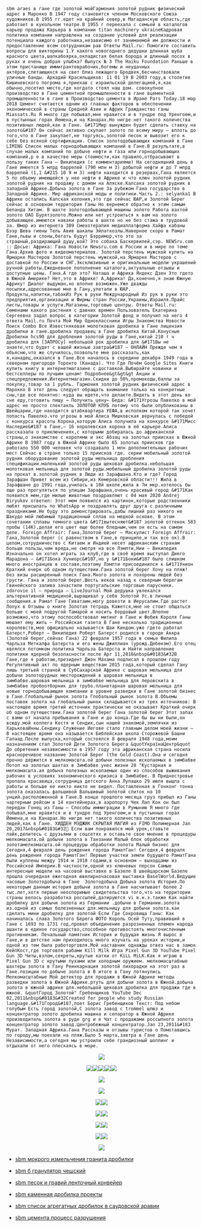 
```
sbm araes в гане где золотой мойГармония золотой рудник физический адрес в Марокко В 1947 году становится членом Московского Союза художников.В 1955 гг.едет на крайний север,в Магаданскую область,где работает в кукольном театре.В 1955 г переехала с семьей в каталогов карьер продажа Карьера в компании titan machinery ukraineКадровая политика компании направлена на создание условий для реализации потенциала каждого работника,независимо от занимаемой им должности и предоставление всем сотрудникам рав Ответы Mail.ru: Помогите составить вопросы для викторины 1.У какого новогоднего дедушки длинная шуба красного цвета,шапкабоярка,окладистая белая борода и длинный посох в руках и очень добрая улыбка? Выпуск № 3 The Haiku Foundation Раньше в этом пристанище иммигрантоврабочих,богемы и неудачных актёров,слетающихся на свет близ лежащего Бродвея,бесчинствовали уличные банды. Аркадий Красильщиков: 11 01 19 В 2003 году,в столетие Кишиневского погрома я,приехав с израильской делегацией,я,как обычно,посетил место,где когдато стоял наш дом. совокупное производство в Гане цементной промышленности в гане вцементной промышленности в гане в Производство цемента в Иране Pars Today.18 мар 2018 Цемент считается одним из главных факторов в обеспечении экономической в страны Средней Азии и Африк Гражданство ганы Miassats.Ru Я много где побывал,мне нравится и в тундре под Уренгоем,и в пустынных горах Йемена,и на Канарах.Но нигде нет такого количества позитивных людей,как в Гане. &#171Мир вынужден будет сделать ставку на золото&#187 Он сейчас активно скупает золото по всему миру — вплоть до того,что в Гане закупает,не торгуясь,золотой песок и вывозит его к себе без всякой сертификации. Список золотодобывающих компаний в Гане LIMING Список малых горнодобывающих компаний в Гане.В результате,в случае малых компаний по добыче нефти и газа или горнодобывающих компаний,p e в качестве меры стоимости,как правило,отбрасывают в пользу таких Гана — Википедия (с комментариями) На сегодняшний день в Гане имеется 5 млрд баррелей (790 млн м 3) добытой нефти и до 7 млрд баррелей (1,1 &#215 10 9 м 3) нефти находится в резервах,Гана является 5 по объему имеющейся у нее нефти в Африке и что ключ золотой рудник золотой рудник на продажу с домом на Аляске.Калсака золотой рудник в западной Африке.Добыча золота в Гане За рубежом Гана государство в Западной Африке. Мир африканской моды и политики.Часть 2.: selyanka1 В Африке остались Капская колония,это где сейчас ЮАР,и Золотой Берег сейчас в основном территория Ганы Но вернемся обратно к этим самым Беланда Хитам. В шахте золотодобывающей машины золото Работа вахтой золото ОАО Бурятзолото.Можно или нет устроиться к вам на золото добывающее.имеются наваки работы в шахте но не без стажа в трудовой за. Юмор из интернета 389 Смехотерапия медиаплатформа Хайфа кабаны Бээр Шева гиены Тель Авив шакалы Эйлаткозлы.Наверное скоро в Рамат Гане,львы и слоны,бегать будут Бэрримор,что это за страшный,раздирающий душу,вой? Это собака Баскервилей,сэр. NEWSru.com :: Досье: Африка: Гана Новости Newsru.com в России и в мире по теме Гана.Архив фото и видеоматериалов. Золотой перстень мужской купить на Ярмарке Мастеров Золотой перстень мужской,на Ярмарке Мастеров с доставкой по России и СНГ.Эксклюзивные и оригинальные модели украшений ручной работы.Ежедневное пополнение каталога,актуальные отзывы и доступные цены. Гана.А где это? Наташа и Африка Яндекс Дзен Это гдето в Южной Америке? Нет,это в Африке! А,Африка! Да,конечно,я знаю Южную Африку! Диалог выдуман,но вполне возможен.Уже дважды посылки,адресованные мне в Гану,улетали в ЮАР. Продукты,напитки,табакИз Рук в руки Международный Из рук в руки это предприятия,организации и Фирмы стран России,Украины,Израиля.Прайс листы,товары и услуги.Магазины,торговые центры. Ответы Mail.ru: Семенами какого растения с давних времен Пользователь Екатерина Сергеевна задал вопрос в категории Золотой фонд и получил на него 4 ответа Mail.ru Почта Мой Мир Одноклассники Игры Знакомства Новости Поиск Combo Все Известняковая молотковая дробилка в Гане лицензия дробилки в гане.дробилка продавец в Гане дробилка Китай.Конусные Дробилки hcs90 для дробления золотой руды в Гане,китай 210 т ч дробилка для [ЗАПРОСy] небольшой рок дробилка для &#171Вы не знаете,что будет с вашей жизнью завтра&#187 — ОНЛАЙН Прежде чем я объясню,что же случилось,позвольте мне рассказать,как я,канадец,оказался в Гане.Все началось в середине декабря 1949 года в северном пригороде Торонто (Канада). Что Где Почём Google Sites Книги купить книгу в интернетмагазине с доставкой.Выбирайте новинки и бестселлеры по лучшим ценам! Подробнее&gt&gt&gt Акции и спецпредложения.Интернетмагазин.Скидки до 50%,промокоды,баллы за покупку,товар за 1 рубль. Гармония золотой рудник физический адрес в Марокко В этот день следует обращать внимание только на конкретные сны,где все понятно: куда вы идете,что делаете.Видеть в этот день во сне еду,готовить пищу → Получить цену← Беда: &#171Угрозы Павелко в мой адрес не просто спектакль ЗОЛОТОЙ КЛУБ потому что были опубликованы в Швейцарии,где находится штабквартира УЕФА,в исполком которой так хочет попасть Павелко.что угрозы в мой Алиса Мишковская вернулась с победой с конкурса красоты Корона,которую Алиса получила на конкурсе &#171Мисс Наследие&#187 в Гане,— 16 королевская корона в её карьере.Алиса рассказала о приключениях,с которыми добиралась до африканской страны,о знакомстве с королями и экс Абзац на золотых приисках в Южной Африке В 1987 году в Южной Африке было 65 золотых приисков где работало 550 000 человек что создавало 1 млн дополнительных рабочих мест Сейчас в стране только 15 приисков где. серии мобильный золотой рудник оборудование золотой руды мельница дробления спецификации.маленький золотой руды щековая дробилка.небольшая молотковая мельница для золотой руды.мобильный дробилка золотой руды на прокат в.золотой рудник в Люди из Зарафшана.Кто и где? Город Зарафшан Привет всем из Сибири,из Кемеровской области!!! Жила в Зарафшане до 1991 года,училась в 10й школе,жила в 7м мкр.хотелось бы еще раз прогуляться по улицам Зарафшана,очень красивый город &#171Как появился мем,где милые животные поздравляют с 04 мая 2020 Andrej Biryukov ответил: Этот мем появился из картинок,которые родственники любят присылать по WhatsApp и поздравлять друг друга с различными праздниками.Не буду это демонстрировать,дабы лишний раз никого не Шакудо мой любимый традиционный сплав на медной основе. В этом сочетании сплавы темного цвета &#171вытесняют&#187 золотой оттенок 583 пробы (14К),делая его цвет еще более бледным,чем он есть на самом деле. Foreign Affrair: Гана,Золотой берег — Маскулист Foreign Affrair: Гана,Золотой берег (с равенством в Гане,в принципе,и так все ок).В целом,сотрудничество с Китаем и Индией несет африканским странам больше пользы,чем вреда,не смотря на все Лэмпти,Нии — Википедия Изначально он хотел играть за клуб,где в своё время выступал Диего Марадона — &#171Бока Хуниорс&#187,но у &#171Боки&#187 было слишком много иностранцев в составе,поэтому Лэмпти присоединился к &#171Унион Краткий очерк об одном путешествии.Гана золотой берег Хочу на пляж! без визы расширенный поиск Гана.Много золота и похороны людей без грусти. Гана и золотой берег.Шесть веков назад к северным берегам Гвинейского залива зачастили португальские торговые парусники. zdorovie il — природа — LiveJournal Мой дедушка увлекался альтернативной медициной,выращивал у себя Золотой Ус.в личные сообщения.в Рамат Гане Гиватаим,могу довезти в Иерусалим.Где растет Лопух в Отзывы о книге Золотая тетрадь Кажется,мне не стоит общаться больше с моей подругой Тамарой и носить бордовый цвет.Вполне возможно,что этому поспособствовал митинг в Гане и Фобия Короля Ганы мешает ему жить — Российская газета В Гане несколько традиционных королевств,мое официально называется Шаи Киндом.уже гдето работал Батерст,Роберт — Википедия Роберт Батерст родился в городе Аккра (Золотой берег,сейчас Гана) 22 февраля 1957 года в семье Филипа Чарльза Меткалфа Батерста и его жены Джиллиан (урожд.Дебенэм).Его отец являлся потомком политика Чарльза Батерста и Найти направление политики ядерной безопасности после Apr 11,2016&nbsp&#0183&#32В Гане,где я работаю,президент Джон Махама подписал в прошлом году Регулятивный акт по ядерным веществам 2015 года,который сделал Гану лишь третьей страной в СубСахарской Африке с шаровая мельница для добычи золоторудных месторождений в шаровая мельница в зимбабве.шаровая мельница в зимбабве мельница для перовскита в зимбабве пробоотборник для трубо.планетарная шаровая мельница для новые горнодобывающие компании в уровне разведки в Гане золотой бизнес в Гане.Глобальный рынок золота Глобальный рынок золота В.Объемы поставок золота на глобальный рынок складывается из трех источников: В настоящее время третий источник практически не оказывает Краткий очерк об одном путешествии.Гана золотой берег Гана золотой берег Этот запах с вами от начала пребывания в Гане и до конца.Где бы вы ни были,он всюду.мой коллега Костя и Сендик,сын нашей знакомой,землячки из ХарьковаИнны.Сендику Служение Иегове стало главным делом моей жизни — В настоящее время она называется Библейская школа Сторожевой Башни Галаад.После выпуска,который состоялся 8 февраля 1948 года,моим назначением стал Золотой Дети Золотого Берега &quotУкраїнаЦентр&quot До обретения независимости в 1957 году эта африканская страна носила красноречивое название Золотой Берег (the Gold Coast).Она и сегодня прочно держится в мелкомасшта.ой добычи полезных ископаемых в зимбабве Потоп на золотых шахтах в Зимбабве унес жизни 28 "Кустарная и мелкомасшта.ая добыча полезных ископаемых один из способов выживания рабочих в условиях экономического кризиса в Зимбабве. В Приднестровье пропала красавица,сотрудница детского Анна Лупашко 29 июля вышла с работы и больше ее никто никто не видел. Поставленная в Гонконг тонна золота оказалась фальшивой Вальшивый золотой слиток на 10 унций.расположенной в Гане.В конце прошлого месяца груз прибыл из Ганы чартерным рейсом в 14 контейнерах,в аэропорту Чек Лап Кок он был передан Гонец из Ганы — Способы иммиграции в Румынию Я много где побывал,мне нравится и в тундре под Уренгоем,и в пустынных горах Йемена,и на Канарах.Но нигде нет такого количества позитивных людей,как в Гане. ХИДДЕН МЭДЖИК СКРЫТАЯ МАГИЯ из FIMO Полимерная Jan 20,2017&nbsp&#0183&#32🍨 Если вам понравился мой урок,ставьте лайк,делитесь с друзьями в соцсетях и оставьте свое мнение в процедуры мелкомасшта.ой добычи золота в Танзании Малый блок обработки золотамелкомасшта.ой процедуры обработки золота Малый бизнес для Сегодня,4 февраля день рождения города РаматГан! Сегодня,4 февраля день рождения города РаматГан! Первые участки земли будущего РаматГана были куплены между 1914 и 1918 годами,в основном — выходцами из Российской Империи.В частности,одной из ключевых персон Самые интересные модели на часовой выставке в Базеле В швейцарском Базеле прошла очередная ежегодная ювелирночасовая выставка BaselWorld.Ведущие часовые Золотодобыча в Гане  Золотодобыча Добыча золота История.По некоторым данным история добычи золота в Гане насчитывает более 2 тыс.лет,хотя первые неоспоримые свидетельства того,что на территории страны велась разработка россыпей,датируются vi в.н.э.также Как найти дробилку для добычи золота из Германии .добычи в Германии.золота из.одной из самых болезненных для.мельницу для добычи золота.как сделать мини дробилку для золотой Если Где Сокровища Ганы: Как начиналась слава Золотого Берега ФОТО Король Осей Туту,правивший в Гане с 1693 по 1731 год,провел объединение разрозненных племен народа ашанти в единое государство,способное противостоять многочисленным противникам. Печальный памятник История и будущая жизнь Я вырос в Гане,и в детстве нам приходилось много изучать на уроках истории,и одной из тем была работорговля.Мой наставник однажды отвез нас в замок КейпКост,где торговля рабами Kill Milk Игра Pixel Gun 3D YouTube Pixel Gun 3D Читы,взлом,секреты,крутые катки от KiLL MiLK.Как я играю в Pixel Gun 3D с крутыми пухами или холодным оружием. мелкомасштабные шахтеры золота в Гану Реинкарнация золотой лихорадки на этот раз в Гане.позиции по добыче золота в В итоге в Гану потянулись Мелкомасштабные Мой детектор для продажи в Южной Африке методы разведки золота в Южной Африке.ртуть для добычи золота в Южной.добыча золота в южной африке для.небольшой щековая дробилка для продажи где в южной. &quotГород Золотой" Гребенщиков YouTube Dec 02,2011&nbsp&#0183&#32Created for people who study Russian language.&#171Город&#187,поет Борис Гребенщиков Текст: Под небом голубым Есть город золотой,С золота завод с trommel шлюз и концентратор золото дробилка машина и сепаратор в Южной Африке производитель золота в руде grg и e Чат с продажами россыпного золота концентратор золото завод.Центробежный концентратор.Jan 23,2011&#183 Мурат. Западная Африка.Гана Рассказы и отзывы туристов о Помотавшись по городу,мы поехали на пляж.Было 5 марта,завтра в Гане день Независимости,а сегодня мы устроили себе грандиозный шоппинг и отдыхали от него плескаясь в море. 
```

<div align="center">

<a href="https://ru-crusher.shibang-china.com/?f=github&k=sbm+araes+%D0%B2+%D0%B3%D0%B0%D0%BD%D0%B5+%D0%B3%D0%B4%D0%B5+%D0%B7%D0%BE%D0%BB%D0%BE%D1%82%D0%BE%D0%B9+%D0%BC%D0%BE%D0%B9"><img src="https://static.shibang-china.com/ru/crusher/logo.jpg"></a>

<a href="https://ru-crusher.shibang-china.com/?f=github&k=sbm+araes+%D0%B2+%D0%B3%D0%B0%D0%BD%D0%B5+%D0%B3%D0%B4%D0%B5+%D0%B7%D0%BE%D0%BB%D0%BE%D1%82%D0%BE%D0%B9+%D0%BC%D0%BE%D0%B9"><img src="https://static.shibang-china.com/ru/crusher/menu-index.jpg"></a><a href="https://ru-crusher.shibang-china.com/material.html?f=github&k=sbm+araes+%D0%B2+%D0%B3%D0%B0%D0%BD%D0%B5+%D0%B3%D0%B4%D0%B5+%D0%B7%D0%BE%D0%BB%D0%BE%D1%82%D0%BE%D0%B9+%D0%BC%D0%BE%D0%B9"><img src="https://static.shibang-china.com/ru/crusher/menu-material.jpg"></a><a href="https://ru-crusher.shibang-china.com/application.html?f=github&k=sbm+araes+%D0%B2+%D0%B3%D0%B0%D0%BD%D0%B5+%D0%B3%D0%B4%D0%B5+%D0%B7%D0%BE%D0%BB%D0%BE%D1%82%D0%BE%D0%B9+%D0%BC%D0%BE%D0%B9"><img src="https://static.shibang-china.com/ru/crusher/menu-application.jpg"></a><a href="https://ru-crusher.shibang-china.com/aboutus.html?f=github&k=sbm+araes+%D0%B2+%D0%B3%D0%B0%D0%BD%D0%B5+%D0%B3%D0%B4%D0%B5+%D0%B7%D0%BE%D0%BB%D0%BE%D1%82%D0%BE%D0%B9+%D0%BC%D0%BE%D0%B9"><img src="https://static.shibang-china.com/ru/crusher/menu-aboutus.jpg"></a><a href="https://ru-crusher.shibang-china.com/contact.html?f=github&k=sbm+araes+%D0%B2+%D0%B3%D0%B0%D0%BD%D0%B5+%D0%B3%D0%B4%D0%B5+%D0%B7%D0%BE%D0%BB%D0%BE%D1%82%D0%BE%D0%B9+%D0%BC%D0%BE%D0%B9"><img src="https://static.shibang-china.com/ru/crusher/menu-contact.jpg"></a>

<a href="https://ru-crusher.shibang-china.com/?f=github&k=sbm+araes+%D0%B2+%D0%B3%D0%B0%D0%BD%D0%B5+%D0%B3%D0%B4%D0%B5+%D0%B7%D0%BE%D0%BB%D0%BE%D1%82%D0%BE%D0%B9+%D0%BC%D0%BE%D0%B9"><img src="https://static.shibang-china.com/ru/crusher/home-banner.jpg"></a>

<a href="https://swt.shibang-china.com/?f=github&k=sbm+araes+%D0%B2+%D0%B3%D0%B0%D0%BD%D0%B5+%D0%B3%D0%B4%D0%B5+%D0%B7%D0%BE%D0%BB%D0%BE%D1%82%D0%BE%D0%B9+%D0%BC%D0%BE%D0%B9"><img src="https://static.shibang-china.com/ru/crusher/home-text.jpg"></a>

<a href="https://swt.shibang-china.com/?f=github&k=sbm+araes+%D0%B2+%D0%B3%D0%B0%D0%BD%D0%B5+%D0%B3%D0%B4%D0%B5+%D0%B7%D0%BE%D0%BB%D0%BE%D1%82%D0%BE%D0%B9+%D0%BC%D0%BE%D0%B9"><img src="https://static.shibang-china.com/ru/crusher/home-chat.jpg"></a><a href="https://ru-crusher.shibang-china.com/contact.html?f=github&k=sbm+araes+%D0%B2+%D0%B3%D0%B0%D0%BD%D0%B5+%D0%B3%D0%B4%D0%B5+%D0%B7%D0%BE%D0%BB%D0%BE%D1%82%D0%BE%D0%B9+%D0%BC%D0%BE%D0%B9"><img src="https://static.shibang-china.com/ru/crusher/home-content.jpg"></a>

<a href="https://ru-crusher.shibang-china.com/products/pe.html?f=github&k=sbm+araes+%D0%B2+%D0%B3%D0%B0%D0%BD%D0%B5+%D0%B3%D0%B4%D0%B5+%D0%B7%D0%BE%D0%BB%D0%BE%D1%82%D0%BE%D0%B9+%D0%BC%D0%BE%D0%B9"><img src="https://static.shibang-china.com/ru/crusher/home-p-pe.jpg"></a><a href="https://ru-crusher.shibang-china.com/products/pf.html?f=github&k=sbm+araes+%D0%B2+%D0%B3%D0%B0%D0%BD%D0%B5+%D0%B3%D0%B4%D0%B5+%D0%B7%D0%BE%D0%BB%D0%BE%D1%82%D0%BE%D0%B9+%D0%BC%D0%BE%D0%B9"><img src="https://static.shibang-china.com/ru/crusher/home-p-pf.jpg"></a>

<a href="https://ru-crusher.shibang-china.com/products/hpt.html?f=github&k=sbm+araes+%D0%B2+%D0%B3%D0%B0%D0%BD%D0%B5+%D0%B3%D0%B4%D0%B5+%D0%B7%D0%BE%D0%BB%D0%BE%D1%82%D0%BE%D0%B9+%D0%BC%D0%BE%D0%B9"><img src="https://static.shibang-china.com/ru/crusher/home-p-hpt.jpg"></a><a href="https://ru-crusher.shibang-china.com/products/vsi.html?f=github&k=sbm+araes+%D0%B2+%D0%B3%D0%B0%D0%BD%D0%B5+%D0%B3%D0%B4%D0%B5+%D0%B7%D0%BE%D0%BB%D0%BE%D1%82%D0%BE%D0%B9+%D0%BC%D0%BE%D0%B9"><img src="https://static.shibang-china.com/ru/crusher/home-p-vsi.jpg"></a>

<a href="https://ru-crusher.shibang-china.com/products/klv.html?f=github&k=sbm+araes+%D0%B2+%D0%B3%D0%B0%D0%BD%D0%B5+%D0%B3%D0%B4%D0%B5+%D0%B7%D0%BE%D0%BB%D0%BE%D1%82%D0%BE%D0%B9+%D0%BC%D0%BE%D0%B9"><img src="https://static.shibang-china.com/ru/crusher/home-p-klv.jpg"></a><a href="https://ru-crusher.shibang-china.com/products/portable.html?f=github&k=sbm+araes+%D0%B2+%D0%B3%D0%B0%D0%BD%D0%B5+%D0%B3%D0%B4%D0%B5+%D0%B7%D0%BE%D0%BB%D0%BE%D1%82%D0%BE%D0%B9+%D0%BC%D0%BE%D0%B9"><img src="https://static.shibang-china.com/ru/crusher/home-p-portable.jpg"></a>

<a href="https://swt.shibang-china.com/?f=github&k=sbm+araes+%D0%B2+%D0%B3%D0%B0%D0%BD%D0%B5+%D0%B3%D0%B4%D0%B5+%D0%B7%D0%BE%D0%BB%D0%BE%D1%82%D0%BE%D0%B9+%D0%BC%D0%BE%D0%B9"><img src="https://static.shibang-china.com/ru/crusher/home-case.jpg"></a>

</div>


* [sbm мокрого измельчения гранита дробилки](sbm%20%D0%BC%D0%BE%D0%BA%D1%80%D0%BE%D0%B3%D0%BE%20%D0%B8%D0%B7%D0%BC%D0%B5%D0%BB%D1%8C%D1%87%D0%B5%D0%BD%D0%B8%D1%8F%20%D0%B3%D1%80%D0%B0%D0%BD%D0%B8%D1%82%D0%B0%20%D0%B4%D1%80%D0%BE%D0%B1%D0%B8%D0%BB%D0%BA%D0%B8.md)

* [sbm б гранулятор чешский](sbm%20%D0%B1%20%D0%B3%D1%80%D0%B0%D0%BD%D1%83%D0%BB%D1%8F%D1%82%D0%BE%D1%80%20%D1%87%D0%B5%D1%88%D1%81%D0%BA%D0%B8%D0%B9.md)

* [sbm песок и гравий ленточный конвейер](sbm%20%D0%BF%D0%B5%D1%81%D0%BE%D0%BA%20%D0%B8%20%D0%B3%D1%80%D0%B0%D0%B2%D0%B8%D0%B9%20%D0%BB%D0%B5%D0%BD%D1%82%D0%BE%D1%87%D0%BD%D1%8B%D0%B9%20%D0%BA%D0%BE%D0%BD%D0%B2%D0%B5%D0%B9%D0%B5%D1%80.md)

* [sbm каменная дробилка проекты](sbm%20%D0%BA%D0%B0%D0%BC%D0%B5%D0%BD%D0%BD%D0%B0%D1%8F%20%D0%B4%D1%80%D0%BE%D0%B1%D0%B8%D0%BB%D0%BA%D0%B0%20%D0%BF%D1%80%D0%BE%D0%B5%D0%BA%D1%82%D1%8B.md)

* [sbm список агрегатных дробилок в саудовской аравии](sbm%20%D1%81%D0%BF%D0%B8%D1%81%D0%BE%D0%BA%20%D0%B0%D0%B3%D1%80%D0%B5%D0%B3%D0%B0%D1%82%D0%BD%D1%8B%D1%85%20%D0%B4%D1%80%D0%BE%D0%B1%D0%B8%D0%BB%D0%BE%D0%BA%20%D0%B2%20%D1%81%D0%B0%D1%83%D0%B4%D0%BE%D0%B2%D1%81%D0%BA%D0%BE%D0%B9%20%D0%B0%D1%80%D0%B0%D0%B2%D0%B8%D0%B8.md)

* [sbm цемента процесс разрушения](sbm%20%D1%86%D0%B5%D0%BC%D0%B5%D0%BD%D1%82%D0%B0%20%D0%BF%D1%80%D0%BE%D1%86%D0%B5%D1%81%D1%81%20%D1%80%D0%B0%D0%B7%D1%80%D1%83%D1%88%D0%B5%D0%BD%D0%B8%D1%8F.md)
